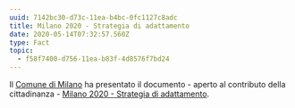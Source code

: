 ```yaml
---
uuid: 7142bc30-d73c-11ea-b4bc-0fc1127c8adc
title: Milano 2020 - Strategia di adattamento
date: 2020-05-14T07:32:57.560Z
type: Fact
topic:
  - f58f7400-d756-11ea-b83f-4d8576f7bd24
---
```

Il [Comune di Milano](/groups/comune-di-milano) ha presentato il documento - aperto al contributo della cittadinanza -  [Milano 2020 - Strategia di adattamento](../../static/media/events/7142bc30-d73c-11ea-b4bc-0fc1127c8adc/milano-2020-strategia-di-adattamento.pdf).
